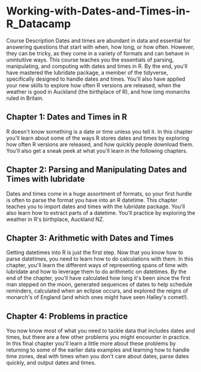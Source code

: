 # Working-with-Dates-and-Times-in-R_Datacamp
Course Description Dates and times are abundant in data and essential for answering questions that start with when, how long, or how often. However, they can be tricky, as they come in a variety of formats and can behave in unintuitive ways. This course teaches you the essentials of parsing, manipulating, and computing with dates and times in R. By the end, you'll have mastered the lubridate package, a member of the tidyverse, specifically designed to handle dates and times. You'll also have applied your new skills to explore how often R versions are released, when the weather is good in Auckland (the birthplace of R), and how long monarchs ruled in Britain.

## Chapter 1: Dates and Times in R

R doesn't know something is a date or time unless you tell it. In this chapter you'll learn about some of the ways R stores dates and times by exploring how often R versions are released, and how quickly people download them. You'll also get a sneak peek at what you'll learn in the following chapters.

## Chapter 2: Parsing and Manipulating Dates and Times with lubridate

Dates and times come in a huge assortment of formats, so your first hurdle is often to parse the format you have into an R datetime. This chapter teaches you to import dates and times with the lubridate package. You'll also learn how to extract parts of a datetime. You'll practice by exploring the weather in R's birthplace, Auckland NZ.

## Chapter 3: Arithmetic with Dates and Times

Getting datetimes into R is just the first step. Now that you know how to parse datetimes, you need to learn how to do calculations with them. In this chapter, you'll learn the different ways of representing spans of time with lubridate and how to leverage them to do arithmetic on datetimes. By the end of the chapter, you'll have calculated how long it's been since the first man stepped on the moon, generated sequences of dates to help schedule reminders, calculated when an eclipse occurs, and explored the reigns of monarch's of England (and which ones might have seen Halley's comet!).

## Chapter 4: Problems in practice

You now know most of what you need to tackle data that includes dates and times, but there are a few other problems you might encounter in practice. In this final chapter you'll learn a little more about these problems by returning to some of the earlier data examples and learning how to handle time zones, deal with times when you don't care about dates, parse dates quickly, and output dates and times.
